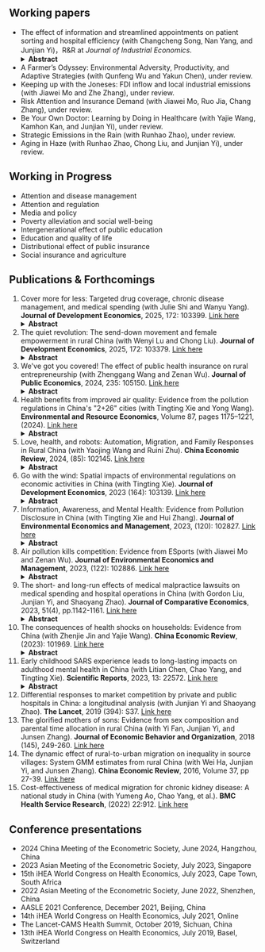 
## Working papers

- The effect of information and streamlined appointments on patient sorting and hospital efficiency (with Changcheng Song, Nan Yang, and Junjian Yi)，R&R at *Journal of Industrial Economics*.<details><summary><strong>Abstract</strong></summary><h5> How do the provision of information and consumer choices affect market efficiency in a market with misallocation and rationing? We investigate the introduction of a mobile-phone-based outpatient appointment app that provides real-time hospital information and streamlines appointment booking in China's public hospital market. We find the app can significantly improve the efficiency of hospital appointment utilization and healthcare quality, achieved through facilitating patient sorting over time and across hospitals based on medical needs. Patients with mild conditions are directed to primary-care facilities, while acute-care hospitals are better able to serve patients with severe conditions. We also observe improved patient health outcomes and reduced medical cost. Our findings underscore the power of lightweight healthcare IT innovations in enhancing hospital resource management and patient welfare. </h5></details>
- A Farmer’s Odyssey: Environmental Adversity, Productivity, and Adaptive Strategies (with Qunfeng Wu and Yakun Chen), under review.
- Keeping up with the Joneses: FDI inflow and local industrial emissions (with Jiawei Mo and Zhe Zhang), under review.
- Risk Attention and Insurance Demand (with Jiawei Mo, Ruo Jia, Chang Zhang), under review.
- Be Your Own Doctor: Learning by Doing in Healthcare (with Yajie Wang, Kamhon Kan, and Junjian Yi), under review.
- Strategic Emissions in the Rain (with Runhao Zhao), under review.
- Aging in Haze (with Runhao Zhao, Chong Liu, and Junjian Yi), under review.


## Working in Progress

- Attention and disease management
- Attention and regulation
- Media and policy
- Poverty alleviation and social well-being       
- Intergenerational effect of public education
- Education and quality of life
- Distributional effect of public insurance
- Social insurance and agriculture


## Publications & Forthcomings

1. Cover more for less: Targeted drug coverage, chronic disease management, and medical spending (with Julie Shi and Wanyu Yang). **Journal of Development Economics**, 2025, 172: 103399. [Link here](https://authors.elsevier.com/sd/article/S0304-3878(24)00148-2)<details><summary><strong>Abstract</strong></summary><h5> A key challenge in expanding public health insurance programs is how to deliver these programs cost-effectively with limited budget. This paper studies a value-based insurance design that introduced prescription drug coverage for two chronic diseases—hypertension and diabetes. This targeted drug coverage scheme increased the use of primary care and sharply reduced hospitalizations, leading to substantial net savings in total medical expenditure. Three operating channels were in play. First, a hospitalization offset was achieved by stimulating regular use of primary care and improving disease management. Second, the offset occurred more notably for nontargeted chronic diseases, suggesting a strong positive cross-disease spillover effect. Third, learning contributed to more efficient management of both targeted and nontargeted diseases. Our findings highlight a viable value-based insurance design, especially for developing countries with limited funding. </h5></details>
1. The quiet revolution: The send-down movement and female empowerment in rural China (with Wenyi Lu and Chong Liu). **Journal of Development Economics**, 2025, 172: 103379. [Link here](https://www.sciencedirect.com/science/article/abs/pii/S0304387824001287)<details><summary><strong>Abstract</strong></summary><h5> What promotes female empowerment and gender equality? We investigate how internal population mobility and social interaction foster the advancement of female empowerment and gender equality across diverse subpopulations. Using the urban-to-rural youth resettlement program in China during the 1970s — the Send-down Movement — as our empirical context, we find that rural females with greater exposure to urban youths have achieved higher levels of education, increased labor force participation, greater financial independence, enhanced autonomy in marital and fertility decisions, increased political engagement, heightened self-confidence, reduced risk aversion, and a stronger belief in gender-equal ideologies and social values. Our findings underscore the role of population mobility in disseminating gender-equal ideologies and practices, both through human capital formation and social interactions, leading to lasting impacts on female empowerment in traditional societies. </h5></details>
1. We've got you covered! The effect of public health insurance on rural entrepreneurship (with Zhenggang Wang and Zenan Wu). **Journal of Public Economics**, 2024, 235: 105150. [Link here](https://www.sciencedirect.com/science/article/pii/S0047272724000860)<details><summary><strong>Abstract</strong></summary><h5> Rural households contend with numerous uninsured risks that hinder their ability to leverage profitable yet risky opportunities. We study whether the provision of insurance coverage for medical expenditure, one of the most substantial and unpredictable risk, can stimulate entrepreneurship and other risky financial decisions among rural households. We leverage the progressive nationwide rollout of a universal public health insurance program in rural China. We find that the introduction of health insurance led to a substantial increase in rural households engagement in entrepreneurship. This increase is mainly driven by the risk sharing of health insurance, rather than a reduction in realized medical expenses. The entrepreneurship-promoting effect is also evident at an aggregate level, fostering the growth of smallholder businesses in rural counties. Our findings shed light on the understudied, favorable impact of health insurance on household’s risk taking in rural markets of developing countries. </h5></details>
1. Health benefits from improved air quality: Evidence from the pollution regulations in China's "2+26" cities (with Tingting Xie and Yong Wang). **Environmental and Resource Economics**, Volume 87, pages 1175–1221, (2024). [Link here](https://rdcu.be/dDByL)<details><summary><strong>Abstract</strong></summary><h5> This study assesses the health benefits of better air quality by examining the causal impact of China’s stringent "2+26" regional air pollution control policy on local air quality and population health. Employing a spatial regression discontinuity design that capitalizes on the policy’s location-specific features, we present compelling evidence that the 2+26 policy results in an average reduction of 12.2 units in the local Air Quality Index (AQI) and a 47.0% decrease in per capita medical expenditure from 2014 to 2018. A one-unit reduction in AQI corresponds to a 0.88% reduction in per capita annual medical spending, equivalent to RMB 30.2 (USD 4.6). These health gains stem from reduced chronic disease prevalence and improved subjective well-being. Nationally, air quality improvement during 2014–2018 could save RMB 674 billion (USD 104 billion) annually in national direct medical costs, constituting 11.6% of national medical expenditure in 2018. Our findings underscore the substantial health and welfare gains achievable through pollution controls in developing countries. </h5></details>
1. Love, health, and robots: Automation, Migration, and Family Responses in Rural China (with Yaojing Wang and Ruini Zhu). **China Economic Review**, 2024, (85): 102145. [Link here](https://www.sciencedirect.com/science/article/abs/pii/S1043951X24000348)<details><summary><strong>Abstract</strong></summary><h5> As industrial automation supplants labor, there are important consequences on the labor market, especially for the vast rural population in developing countries. This study investigates how industrial automation, particularly the use of robots, affects the employment and mobility of young rural workers and the decision-making of their elderly parents in China. Using longitudinal data from rural Chinese households and a shift-share approach, we find automation in urban areas decelerates the rural-to-urban migration. This slowdown is accompanied by a reduction in rural workers' employment opportunities and an increase in their propensity to co-reside with their elderly parents in their home counties, which in turn alters their parents' financial decisions, including labor supply, savings, and family transfers. Notably, rural workers' decision to stay and co-reside with their senior parents fosters more frequent family interactions, contributing to notable improvements in the elders' mental and physical health. Our study underscores the complex effects of automation on labor mobility, family relationships, and the overall well-being of the rural populace in the face of technological advancements. </h5></details>
1. Go with the wind: Spatial impacts of environmental regulations on economic activities in China (with Tingting Xie). **Journal of Development Economics**, 2023 (164): 103139. [Link here](https://www.sciencedirect.com/science/article/pii/S0304387823000949?dgcid=coauthor)<details><summary><strong>Abstract</strong></summary><h5> This paper assesses the spatial effects of environmental regulations on economic activities. By exploiting the progressive rollout of a national pollution control program in China, which constructed a monitoring network that covered the urban center of every city, we find that polluting firms located in the unmonitored upwind region of the city experienced a substantially larger reduction in output than non-upwind firms after the program. Because the wind can transport upwind pollution emissions to the monitoring network-covered urban center, local governments are incentivized to enforce tighter regulations on upwind firms. Although industrial activities were suppressed, commercial businesses and residential services were promoted in the upwind region, accompanied by a greater supply of corresponding land and increased land prices. Altogether, the monitoring program led to a substantial reduction in population exposure to air pollution and an redistribution of industrial and residential activities within the city. Our findings shed light on the policy-making of future environmental regulation programs. </h5></details>
1. Information, Awareness, and Mental Health: Evidence from Pollution Disclosure in China (with Tingting Xie and Hui Zhang). **Journal of Environmental Economics and Management**, 2023, (120): 102827. [Link here](https://doi.org/10.1016/j.jeem.2023.102827)<details><summary><strong>Abstract</strong></summary><h5> This paper assesses mental health responses to information on environmental risks. We exploit the progressive implementation of a national program in China that introduces more comprehensive air pollution monitoring and provides real-time air-pollution information to the public. The program leads to a sharp increase in public awareness and attention to air pollution issues and results in a large increase in the sensitivity of individual’s mental health to changes in air quality, especially among those with more exposure to pollution information and those more susceptible to mental illnesses. Information of worsening air quality has a direct effect on mental health as a source of stressors and an indirect behavioral effect through reducing outdoor activities and social integration. Our findings shed light on the design and delivery of environmental information disclosure programs, especially for countries with pressing environmental threats. </h5></details>
1. Air pollution kills competition: Evidence from ESports (with Jiawei Mo and Zenan Wu). **Journal of Environmental Economics and Management**, 2023, (122): 102886. [Link here](https://www.sciencedirect.com/science/article/pii/S0095069623001043)<details><summary><strong>Abstract</strong></summary><h5> This article investigates how environmental adversity affects competitive performance in cognitive-intensive settings. Using a comprehensive dataset of professional eSports tournaments and match-hour variation of fine particulate matters, we find robust evidence that pollution kills competition. Specifically, higher air pollution levels diminish the performance and winning odds of the weaker team in a matchup while boosting that of the stronger team, widening the gap between them. We document two operating channels: (i) pollution leads to heterogeneous performance-reducing effects contingent on a team’s relative strength against their opponent, rather than its absolute competitiveness; and (ii) a weaker team adjusts their strategic decision-making differently in a polluted environment compared to their stronger counterparts. Our findings elucidate the distributional impact of environmental adversity and underscore its influence on strategic decision-making. </h5></details>
1. The short- and long-run effects of medical malpractice lawsuits on medical spending and hospital operations in China (with Gordon Liu, Junjian Yi, and Shaoyang Zhao). **Journal of Comparative Economics**, 2023, 51(4), pp.1142-1161. [Link here](https://authors.elsevier.com/a/1hFH1XZqAFfIl)<details><summary><strong>Abstract</strong></summary><h5> China is experiencing a surge in medical malpractice lawsuits. Using administrative hospital panel data, this paper investigates both short- and long-run impacts of medical malpractice lawsuits on patient medical spending and hospital operations. We find that after the occurrence of an additional malpractice lawsuit in a hospital, total medical spending per patient visit increases by 2.8% in the current year and by as much as 8.8% in the long run. This increase is mainly driven by spending on prescription drugs and diagnostic tests. In response, hospitals invest more in medical devices and procure more drugs. We find little evidence of changes in patient outcomes. Our findings show that the surge of medical malpractice lawsuits leads to defensive medicine and fuels the secular growth of medical spending in China. </h5></details>
1. The consequences of health shocks on households: Evidence from China (with Zhenjie Jin and Yajie Wang). **China Economic Review**, (2023): 101969. [Link here](https://www.sciencedirect.com/science/article/pii/S1043951X23000548?via%3Dihub)<details><summary><strong>Abstract</strong></summary><h5> Unexpected health shocks may bring catastrophic consequences for households. This paper examines the effect of unexpected adverse health shocks on household members' physical and mental health, labor supply, household income and asset, and health behaviors in China by analyzing two nationally representative datasets and adopting a difference-in-differences method augmented with coarsened exact matching. We find that an unexpected health shock results in a discounted out-of-pocket medical expenditure of 16,943 RMB (US$ 2647) over five years for an average household, a reduction of household income per capita of 841 RMB per year (US$ 131, or 6.0% of household annual income per capita), and a loss of net household asset per capita of 13,635 RMB (US$ 2130, or 9.7% of household asset per capita). It raises the probability of an average household applying for public poverty relief allowance by 2.8 percentage points. In addition, we document a strong intra-household spillover effect of health shocks on mental health and health behaviors. A simple back-of-envelope calculation shows that the health shock induces a private cost of 34,966 RMB (US$ 5463) over 5 years for an average household, and incurs a social financial burden of 6066 RMB (US$ 948) in 5 years per household in medical reimbursement and social welfare transfers. At a national scale, the total social burden of health shocks from cardiovascular and cerebrovascular diseases amounts to 1.1 trillion RMB (US$ 172.1 billion) over 5 years. </h5></details>
1. Early childhood SARS experience leads to long-lasting impacts on adulthood mental health in China (with Litian Chen, Chao Yang, and Tingting Xie). **Scientific Reports**, 2023, 13: 22572. [Link here](https://www.nature.com/articles/s41598-023-49970-w)<details><summary><strong>Abstract</strong></summary><h5> The association between pandemic experience and immediate mental health risks, such as depression, is well-documented, yet the long-term effects remain unclear. This study examines the impact of early childhood exposure to the 2003 SARS pandemic on adulthood mental health after 17 years in China, using data from the 2020 China Family Panel Studies (CFPS). The analysis included 6289 participants, aged 3 to 30 years during the SARS outbreak, with an average age of 35.3 years at the time of survey. Adulthood mental health was assessed using Center for Epidemiologic Studies Depression Scale (CESD) and an indicator of clinical depression. The severity of local SARS outbreaks was assessed by cumulative cases per 10,000 population. Results show that each additional case per 10,000 population was linked to a 1.617-fold (95% confidence interval (CI): 1.425–1.836) increase in odds of depression after 17 years for younger children (aged 3–12 years in 2003) relative to older cohorts (aged 13-30). This risk was higher in children from rural areas (adjusted odds ratio (aOR) 3.64; 95% CI 2.92–4.55), with poor physical health (1.98; 1.59–2.48), and from low-income families (2.87; 2.03–4.05). The childhood pandemic experience elevated the probability of developing depression-prone personality traits, which contributes to the enduring impact of childhood pandemic experiences on adulthood mental health. These findings highlight the long-lasting psychological impact of early-childhood pandemic exposure, underscoring the need for targeted interventions to mitigate its effects on the younger generation and emphasizing the importance of monitoring long-term mental health and personality development in children post-pandemics, particularly in light of COVID-19. </h5></details>
1. Differential responses to market competition by private and public hospitals in China: a longitudinal analysis (with Junjian Yi and Shaoyang Zhao). **The Lancet**, 2019 (394): S37. [Link here](https://www.sciencedirect.com/science/article/pii/S0140673619323736)
1. The glorified mothers of sons: Evidence from sex composition and parental time allocation in rural China (with Yi Fan, Junjian Yi, and Junsen Zhang). **Journal of Economic Behavior and Organization**, 2018 (145), 249-260. [Link here](https://www.sciencedirect.com/science/article/pii/S0167268117303165)
1. The dynamic effect of rural-to-urban migration on inequality in source villages: System GMM estimates from rural China (with Wei Ha, Junjian Yi, and Junsen Zhang). **China Economic Review**, 2016, Volume 37, pp 27-39. [Link here](https://www.sciencedirect.com/science/article/pii/S1043951X15001145)
1. Cost-effectiveness of medical migration for chronic kidney disease: A national study in China (with Yumeng Ao, Chao Yang, et al.). **BMC Health Service Research**, (2022) 22:912. [Link here](https://pubmed.ncbi.nlm.nih.gov/35831849/)

## Conference presentations

- 2024 China Meeting of the Econometric Society, June 2024, Hangzhou, China
- 2023 Asian Meeting of the Econometric Society, July 2023, Singapore
- 15th iHEA World Congress on Health Economics, July 2023, Cape Town, South Africa
- 2022 Asian Meeting of the Econometric Society, June 2022, Shenzhen, China
- AASLE 2021 Conference, December 2021, Beijing, China 
- 14th iHEA World Congress on Health Economics, July 2021, Online
- The Lancet-CAMS Health Summit, October 2019, Sichuan, China
- 13th iHEA World Congress on Health Economics, July 2019, Basel, Switzerland

